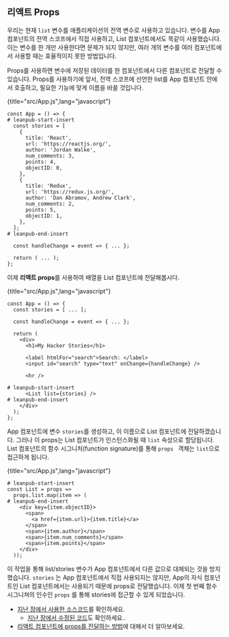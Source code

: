 ## 리액트 Props

우리는 현재 `list` 변수를 애플리케이션의 전역 변수로 사용하고 있습니다. 변수를 App 컴포넌트의 전역 스코프에서 직접 사용하고, List 컴포넌트에서도 똑같이 사용했습니다. 이는 변수를 한 개만 사용한다면 문제가 되지 않지만, 여러 개의 변수를 여러 컴포넌트에서 사용할 때는 효율적이지 못한 방법입니다.

Props를 사용하면 변수에 저장된 데이터를 한 컴포넌트에서 다른 컴포넌트로 전달할 수 있습니다. Props를 사용하기에 앞서, 전역 스코프에 선언한 list를 App 컴포넌트 안에서 호출하고, 필요한 기능에 맞게 이름을 바꿀 것입니다.

{title="src/App.js",lang="javascript"}
~~~~~~~
const App = () => {
# leanpub-start-insert
  const stories = [
    {
      title: 'React',
      url: 'https://reactjs.org/',
      author: 'Jordan Walke',
      num_comments: 3,
      points: 4,
      objectID: 0,
    },
    {
      title: 'Redux',
      url: 'https://redux.js.org/',
      author: 'Dan Abramov, Andrew Clark',
      num_comments: 2,
      points: 5,
      objectID: 1,
    },
  ];
# leanpub-end-insert

  const handleChange = event => { ... };

  return ( ... );
};
~~~~~~~

이제 **리액트 props**를 사용하여 배열을 List 컴포넌트에 전달해봅시다.

{title="src/App.js",lang="javascript"}
~~~~~~~
const App = () => {
  const stories = [ ... ];

  const handleChange = event => { ... };

  return (
    <div>
      <h1>My Hacker Stories</h1>

      <label htmlFor="search">Search: </label>
      <input id="search" type="text" onChange={handleChange} />

      <hr />

# leanpub-start-insert
      <List list={stories} />
# leanpub-end-insert
    </div>
  );
};
~~~~~~~

App 컴포넌트에 변수 `stories`를 생성하고, 이 이름으로 List 컴포넌트에 전달하겠습니다. 그러나 이 props는 List 컴포넌트가 인스턴스화될 때 `list` 속성으로 할당됩니다. List 컴포넌트의 함수 시그니처(function signature)를 통해 `props ` 객체는 `list`으로 접근하게 됩니다.

{title="src/App.js",lang="javascript"}
~~~~~~~
# leanpub-start-insert
const List = props =>
  props.list.map(item => (
# leanpub-end-insert
    <div key={item.objectID}>
      <span>
        <a href={item.url}>{item.title}</a>
      </span>
      <span>{item.author}</span>
      <span>{item.num_comments}</span>
      <span>{item.points}</span>
    </div>
  ));
~~~~~~~

이 작업을 통해 list/stories 변수가 App 컴포넌트에서 다른 값으로 대체되는 것을 방지했습니다. `stories` 는 App 컴포넌트에서 직접 사용되지는 않지만, App의 자식 컴포넌트인 List 컴포넌트에서는 사용되기 때문에 props로 전달했습니다. 이제 첫 번째 함수 시그니쳐의 인수인 `props` 를 통해 stories에 접근할 수 있게 되었습니다.



* [지난 장에서 사용한 소스코드](https://codesandbox.io/s/github/the-road-to-learn-react/hacker-stories/tree/hs/React-Props)를 확인하세요.
  * [지난 장에서 수정된 코드](https://github.com/the-road-to-learn-react/hacker-stories/compare/hs/Handler-Function-in-JSX...hs/React-Props?expand=1)도 확인하세요..
* [리액트 컴포넌트에 props를 전달하는 방법](https://www.robinwieruch.de/react-pass-props-to-component)에 대해서 더 알아보세요.